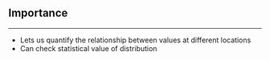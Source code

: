 ## Importance

----

  + Lets us quantify the relationship between values at different locations
  + Can check statistical value of distribution

